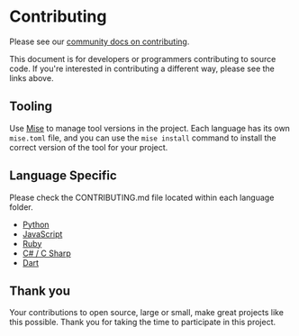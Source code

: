 # Contributing

Please see our [community docs on contributing](https://shabados.com/docs/community/contributing).

This document is for developers or programmers contributing to source code. If you're interested in contributing a different way, please see the links above.

## Tooling

Use [Mise](https://mise.jdx.dev/) to manage tool versions in the project. Each language has its own `mise.toml` file, and you can use the `mise install` command to install the correct version of the tool for your project.

## Language Specific

Please check the CONTRIBUTING.md file located within each language folder.

- [Python](/python/CONTRIBUTING.md)
- [JavaScript](/javascript/CONTRIBUTING.md)
- [Ruby](/ruby/CONTRIBUTING.md)
- [C# / C Sharp](/csharp/CONTRIBUTING.md)
- [Dart](/dart/CONTRIBUTING.md)

## Thank you

Your contributions to open source, large or small, make great projects like this possible. Thank you for taking the time to participate in this project.
